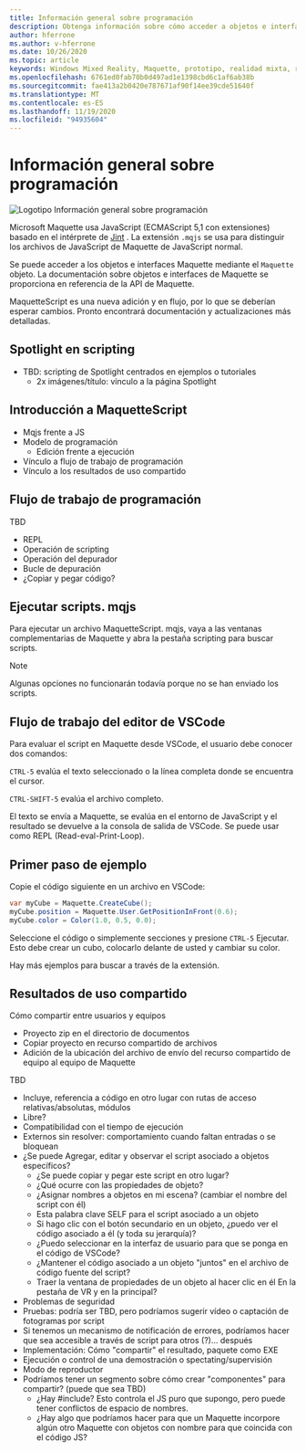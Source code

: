 ```yaml
---
title: Información general sobre programación
description: Obtenga información sobre cómo acceder a objetos e interfaces de Maquette con scripting.
author: hferrone
ms.author: v-hferrone
ms.date: 10/26/2020
ms.topic: article
keywords: Windows Mixed Reality, Maquette, prototipo, realidad mixta, realidad virtual, VR, MR, comentarios, centro de comentarios, errores
ms.openlocfilehash: 6761ed0fab70b0d497ad1e1398cbd6c1af6ab38b
ms.sourcegitcommit: fae413a2b0420e787671af90f14ee39cde51640f
ms.translationtype: MT
ms.contentlocale: es-ES
ms.lasthandoff: 11/19/2020
ms.locfileid: "94935604"
---
```

# <a name="programming-overview"></a>Información general sobre programación

<!-- TODO(Harrison): Need consolidated logo with text -->

![Logotipo](../images/MaquetteIcon.png) Información general sobre programación

Microsoft Maquette usa JavaScript (ECMAScript 5,1 con extensiones) basado en el intérprete de [Jint](https://github.com/sebastienros/jint) . La extensión `.mqjs` se usa para distinguir los archivos de JavaScript de Maquette de JavaScript normal.

<!-- TODO(Stefan): Need more context and high-level explanation of Maquette objects, their accessible interfaces, and functionality. 
                   - What can they do and what problems can they solve?
                   - Is there a specific link to the Maquette object API that can be included here?  
-->
Se puede acceder a los objetos e interfaces Maquette mediante el `Maquette` objeto. La documentación sobre objetos e interfaces de Maquette se proporciona en referencia de la API de Maquette.

<!-- TODO(Stefan): Link to roadmap information, which hasn't been documented yet. -->
MaquetteScript es una nueva adición y en flujo, por lo que se deberían esperar cambios. Pronto encontrará documentación y actualizaciones más detalladas.

<!-- TODO(Stefan): Is Spotlights a component or added functionality of Maquette? -->
## <a name="spotlights-on-scripting"></a>Spotlight en scripting

* TBD: scripting de Spotlight centrados en ejemplos o tutoriales
  * 2x imágenes/título: vínculo a la página Spotlight

<!-- TODO(Stefan): Each of these bullets need to be fleshed out. -->
## <a name="getting-started-with-maquettescript"></a>Introducción a MaquetteScript

* Mqjs frente a JS
* Modelo de programación
  * Edición frente a ejecución
* Vínculo a flujo de trabajo de programación
* Vínculo a los resultados de uso compartido

## <a name="programming-workflow"></a>Flujo de trabajo de programación

<!-- TODO(Stefan): Which of these bullets are no longer TBD? We only want to include documentation on existing content. -->
TBD
* REPL
* Operación de scripting
* Operación del depurador
* Bucle de depuración
* ¿Copiar y pegar código?

## <a name="running-mqjs-scripts"></a>Ejecutar scripts. mqjs

<!-- TODO(Stefan): Need screenshot -->
Para ejecutar un archivo MaquetteScript. mqjs, vaya a las ventanas complementarias de Maquette y abra la pestaña scripting para buscar scripts.

> [!NOTE] 
> Algunas opciones no funcionarán todavía porque no se han enviado los scripts.

## <a name="vscode-editor-workflow"></a>Flujo de trabajo del editor de VSCode

Para evaluar el script en Maquette desde VSCode, el usuario debe conocer dos comandos:

   `CTRL-5` evalúa el texto seleccionado o la línea completa donde se encuentra el cursor. 

   `CTRL-SHIFT-5` evalúa el archivo completo.

<!-- TODO(Stefan): This could use a nice simple infographic of the REPL loop. -->
El texto se envía a Maquette, se evalúa en el entorno de JavaScript y el resultado se devuelve a la consola de salida de VSCode. Se puede usar como REPL (Read-eval-Print-Loop).

## <a name="example-first-step"></a>Primer paso de ejemplo

<!-- TODO(Stefan): What kind of file, a C# or .mqjs file? -->
Copie el código siguiente en un archivo en VSCode:

```csharp
var myCube = Maquette.CreateCube();
myCube.position = Maquette.User.GetPositionInFront(0.6);
myCube.color = Color(1.0, 0.5, 0.0);
```

<!-- TODO(Stefan): Need screenshot. -->
Seleccione el código o simplemente secciones y presione `CTRL-5` Ejecutar. Esto debe crear un cubo, colocarlo delante de usted y cambiar su color.

Hay más ejemplos para buscar a través de la extensión.

## <a name="sharing-results"></a>Resultados de uso compartido

<!-- TODO(Stefan): Need to fill in content/context for these bullets. If there's a lot of content, we might consider breaking this out into it's own doc. -->
Cómo compartir entre usuarios y equipos
* Proyecto zip en el directorio de documentos
* Copiar proyecto en recurso compartido de archivos
* Adición de la ubicación del archivo de envío del recurso compartido de equipo al equipo de Maquette

<!-- TODO(Stefan): Need to break these out into their own sections and fill in the missing content/context. 
                   - Which of these is accessible now and not TBD?
-->
TBD
* Incluye, referencia a código en otro lugar con rutas de acceso relativas/absolutas, módulos
* Libre?
* Compatibilidad con el tiempo de ejecución
* Externos sin resolver: comportamiento cuando faltan entradas o se bloquean
* ¿Se puede Agregar, editar y observar el script asociado a objetos específicos?
  * ¿Se puede copiar y pegar este script en otro lugar?
  * ¿Qué ocurre con las propiedades de objeto?
  * ¿Asignar nombres a objetos en mi escena? (cambiar el nombre del script con él)
  * Esta palabra clave SELF para el script asociado a un objeto
  * Si hago clic con el botón secundario en un objeto, ¿puedo ver el código asociado a él (y toda su jerarquía)?
  * ¿Puedo seleccionar en la interfaz de usuario para que se ponga en el código de VSCode?
  * ¿Mantener el código asociado a un objeto "juntos" en el archivo de código fuente del script?
  * Traer la ventana de propiedades de un objeto al hacer clic en él En la pestaña de VR y en la principal?
* Problemas de seguridad
* Pruebas: podría ser TBD, pero podríamos sugerir vídeo o captación de fotogramas por script
* Si tenemos un mecanismo de notificación de errores, podríamos hacer que sea accesible a través de script para otros (?)... después
* Implementación: Cómo "compartir" el resultado, paquete como EXE
* Ejecución o control de una demostración o spectating/supervisión
* Modo de reproductor
* Podríamos tener un segmento sobre cómo crear "componentes" para compartir? (puede que sea TBD)
  * ¿Hay #include? Esto controla el JS puro que supongo, pero puede tener conflictos de espacio de nombres.
  * ¿Hay algo que podríamos hacer para que un Maquette incorpore algún otro Maquette con objetos con nombre para que coincida con el código JS?
